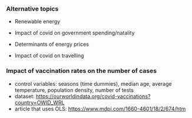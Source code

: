 ### Alternative topics

- Renewable energy

- Impact of covid on government spending/natality

- Determinants of energy prices

- Impact of covid on travelling



### Impact of vaccination rates on the number of cases

- control variables: seasons (time dummies), median age, average temperature, population density, number of tests
- dataset: https://ourworldindata.org/covid-vaccinations?country=OWID_WRL
- article that uses OLS: https://www.mdpi.com/1660-4601/18/2/674/htm